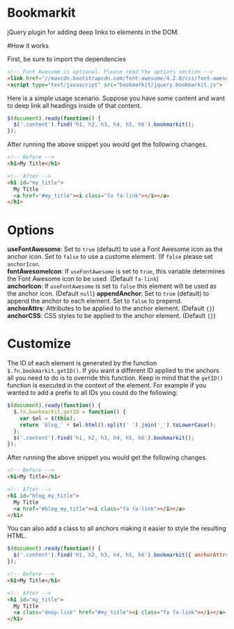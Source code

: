 # Bookmarkit
jQuery plugin for adding deep links to elements in the DOM.

#How it works

First, be sure to import the dependencies

``` html
<!-- Font Awesome is optional. Please read the options section -->
<link href="//maxcdn.bootstrapcdn.com/font-awesome/4.2.0/css/font-awesome.min.css" rel="stylesheet">
<script type="text/javascript" src="bookmarkit/jquery.bookmarkit.js">
```

Here is a simple usage scenario. Suppose you have some content and want to deep link all headings inside of that content.

``` javascript
$(document).ready(function() {
  $('.content').find('h1, h2, h3, h4, h5, h6').bookmarkit();
});
```

After running the above snippet you would get the following changes.

``` html
<!-- Before -->
<h1>My Title</h1>

<!-- After -->
<h1 id="my_title">
  My Title
  <a href="#my_title"><i class="fa fa-link"></i></a>
</h1>
```

# Options

**useFontAwesome**: Set to `true` (default) to use a Font Awesome icon as the anchor icon. Set to `false` to use a custome element. (If `false` please set `anchorIcon`.  
**fontAwesomeIcon**: If `useFontAwesome` is set to `true`, this variable determines the Font Awesome icon to be used. (Default `fa-link`)  
**anchorIcon**: If `useFontAwesome` is set to `false` this element will be used as the anchor icon. (Default `null`)
**appendAnchor**: Set to `true` (default) to append the anchor to each element. Set to `false` to prepend.  
**anchorAttrs**: Attributes to be applied to the anchor element. (Default `{}`)  
**anchorCSS**: CSS styles to be applied to the anchor element. (Default `{}`)  

# Customize

The ID of each element is generated by the function `$.fn.bookmarkit.getID()`. If you want a different ID applied to the anchors all you need to do is to override this function. Keep in mind that the `getID()` function is executed in the context of the element. For example if you wanted to add a prefix to all IDs you could do the following:

``` javascript
$(document).ready(function() {
  $.fn.bookmarkit.getID = function() {
    var $el = $(this);
    return 'blog_' + $el.html().split(' ').join('_').toLowerCase();
  };
  $('.content').find('h1, h2, h3, h4, h5, h6').bookmarkit();
});
```

After running the above snippet you would get the following changes.

``` html
<!-- Before -->
<h1>My Title</h1>

<!-- After -->
<h1 id="blog_my_title">
  My Title
  <a href="#blog_my_title"><i class="fa fa-link"></i></a>
</h1>
```

You can also add a class to all anchors making it easier to style the resulting HTML.

``` javascript
$(document).ready(function() {
  $('.content').find('h1, h2, h3, h4, h5, h6').bookmarkit({ anchorAttrs: { class: "deep-link" } });
});
```

``` html
<!-- Before -->
<h1>My Title</h1>

<!-- After -->
<h1 id="my_title">
  My Title
  <a class="deep-link" href="#my_title"><i class="fa fa-link"></i></a>
</h1>
```
